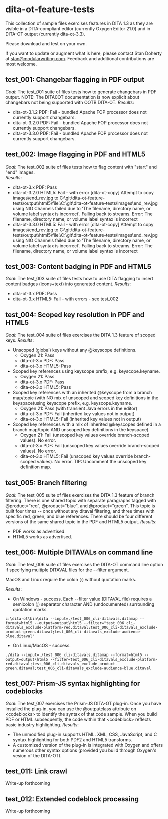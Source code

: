# dita-ot-feature-tests
This collection of sample files exercises features in DITA 1.3 as they are visible in a DITA-compliant editor (currently Oxygen Editor 21.0) and in DITA-OT output (currently dita-ot-3.3). 

Please download and test on your own.

If you want to update or augment what is here, please contact Stan Doherty at stan@modularwriting.com. Feedback and additional contributions are most welcome. 

## test_001: Changebar flagging in PDF output
*Goal*: The test_001 suite of files tests how to generate changebars in PDF output. NOTE: The DITA0OT documentation is now explicit about changebars not being supported with OOTB DITA-OT.
*Results*: 
 * dita-ot-3.1.2 PDF: Fail - bundled Apache FOP processor does not currently support changebars.
 * dita-ot-3.2.0 PDF: Fail - bundled Apache FOP processor does not currently support changebars.
 * dita-ot-3.3.0 PDF: Fail - bundled Apache FOP processor does not currently support changebars.

## test_002: Image flagging in PDF and HTML5
*Goal*: The test_002 suite of files tests how to flag content with "start" and "end" images.  
*Results*:
 * dita-ot-3.x PDF: Pass
 * dita-ot-3.2.0 HTML5: Fail - with error
   [dita-ot-copy] Attempt to copy images\end_rev.jpg to 
   C:\git\dita-ot-feature-tests\output\html5\file:\C:\git\dita-ot-feature-tests\images\end_rev.jpg 
   using NIO Channels failed due to 'The filename, directory name, or volume label syntax is incorrect'.
   Falling back to streams.
   Error: The filename, directory name, or volume label syntax is incorrect
 * dita-ot-3.3.0 HTML5: Fail - with error
   [dita-ot-copy] Attempt to copy images\end_rev.jpg to C:\git\dita-ot-feature-tests\output\html5\file:\C:\git\dita-ot-feature-tests\images\end_rev.jpg using NIO Channels failed due to 'The filename, directory name, or volume label syntax is incorrect'.  Falling back to streams.
   Error: The filename, directory name, or volume label syntax is incorrect

## test_003: Content badging in PDF and HTML5
*Goal*: The test_003 suite of files tests how to use DITA flagging to insert content badges (icons+text) into generated content. 
*Results*: 
 * dita-ot-3.x PDF: Pass
 * dita-ot-3.x HTML5: Fail - with errors - see test_002
 

## test_004: Scoped key resolution in PDF and HTML5
*Goal*: The test_004 suite of files exercises the DITA 1.3 feature of scoped keys. 
*Results*: 
 * Unscoped (global) keys without any @keyscope definitions. 
   * Oxygen 21: Pass
   * dita-ot-3.x PDF: Pass
   * dita-ot-3.x HTML5: Pass 
 * Scoped key references using keyscope prefix, e.g. keyscope.keyname. 
   * Oxygen 21: Pass
   * dita-ot-3.x PDF: Pass
   * dita-ot-3.x HTML5: Pass 
 * Scoped key references with an inherited @keyscope from a branch map/topic (with NO mix of unscoped and scoped key definitions in the keyspace)using keyscope prefix, e.g. keyscope.keyname. 
   * Oxygen 21: Pass (with transient Java errors in the editor)
   * dita-ot-3.x PDF: Fail (inherited key values not in output) 
   * dita-ot-3.x HTML5: Fail (inherited key values not in output) 
 * Scoped key references with a mix of inherited @keyscopes defined in a branch map/topic AND unscoped key definitions in the keyspace). 
   * Oxygen 21: Fail (unscoped key values override branch-scoped values). No error.
   * dita-ot-3.x PDF: Fail (unscoped key values override branch-scoped values). No error. 
   * dita-ot-3.x HTML5: Fail (unscoped key values override branch-scoped values). No error. 
   TIP: Uncomment the unscoped key definition map.

## test_005: Branch filtering
*Goal*: The test_005 suite of files exercises the DITA 1.3 feature of branch filtering. There is one shared topic with separate paragraphs tagged with @product="red", @product="blue", and @product="green". This topic is built four times -- once without any ditaval filtering, and three times with specific red, green, and blue <ditavalref> references. There should be four different versions of the same shared topic in the PDF and HTML5 output. 
*Results*:   
 * PDF works as advertised. 
 * HTML5 works as advertised. 
 
## test_006: Multiple DITAVALs on command line
*Goal*: The test_006 suite of files exercises the DITA-OT command line option if specifying multiple DITAVAL files for the --filter argument.



MacOS and Linux require the colon (:) without quotation marks. 

*Results*:   
 * On Windows - success. Each --filter value (DITAVAL file) requires a semicolon (;) separator character AND (undocumented) surrounding quotation marks.  

```c:\dita-ot\bin\dita --input=./test_006_cli-ditavals.ditamap --format=html5 --output=output\html5 --filter="test_006_cli-ditavals_exclude-platform-red.ditaval;test_006_cli-ditavals_exclude-product-green.ditaval;test_006_cli-ditavals_exclude-audience-blue.ditaval"```

 
 * On Linux/MacOS - success. 

```./dita --input=./test_006_cli-ditavals.ditamap --format=html5 --output=output\html5 --filter=test_006_cli-ditavals_exclude-platform-red.ditaval;test_006_cli-ditavals_exclude-product-green.ditaval;test_006_cli-ditavals_exclude-audience-blue.ditaval```


## test_007: Prism-JS syntax highlighting for codeblocks
*Goal*: The test_007 exercises the Prism-JS DITA-OT plug-in. Once you have installed the plug-in, you can use the @outputclass attribute on &lt;codeblocks> to identify the syntax of that code sample. When you build PDF or HTML subsequently, the code within that &lt;codeblock> reflects basic industry highlighting. 
*Results*:   
 * The unmodified plug-in supports HTML. XML, CSS, JavaScript, and C syntax highlighting for both PDF2 and HTML5 transforms. 
 * A customized version of the plug-in is integrated with Oxygen and offers numerous other syntax options (provided you build through Oxygen's vesion of the DITA-OT). 
 
## test_011: Link crawl
Write-up forthcoming

## test_012: Extended codeblock processing
Write-up forthcoming
